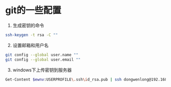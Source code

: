 # git的一些配置

1. 生成密钥的命令

```bash
ssh-keygen -t rsa -C ""
```

2. 设置邮箱和用户名

```bash
git config --global user.name ""
git config --global user.email ""
```

3. windows下上传密钥到服务器 

```bash
Get-Content $ewnv:USERPROFILE\.ssh\id_rsa.pub | ssh dongwenlong@192.168.140.128 "cat >> .ssh/authorized_keys" 
```

